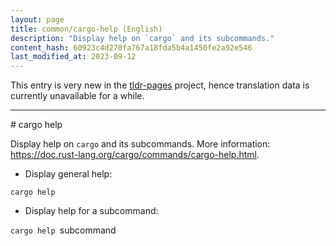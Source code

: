 ```yaml
---
layout: page
title: common/cargo-help (English)
description: "Display help on `cargo` and its subcommands."
content_hash: 60923c4d270fa767a18fda5b4a1450fe2a92e546
last_modified_at: 2023-09-12
---
```


This entry is very new in the [tldr-pages](https://github.com/tldr-pages/tldr) project, hence translation data is currently unavailable for a while.

<hr># cargo help

Display help on `cargo` and its subcommands.
More information: <https://doc.rust-lang.org/cargo/commands/cargo-help.html>.

- Display general help:

`cargo help`

- Display help for a subcommand:

`cargo help `<span class="tldr-var badge badge-pill bg-dark-lm bg-white-dm text-white-lm text-dark-dm font-weight-bold">subcommand</span>
